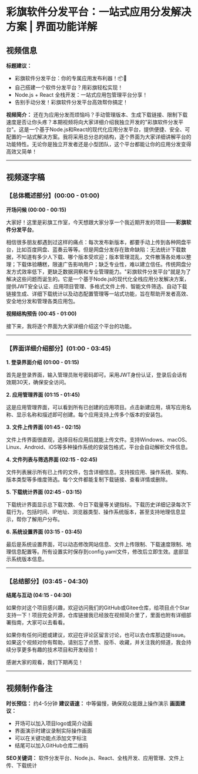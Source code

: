 # 彩旗软件分发平台：一站式应用分发解决方案 | 界面功能详解

## 视频信息

**标题建议：**
- 彩旗软件分发平台：你的专属应用发布利器！📦🚀
- 自己搭建一个软件分发平台？用彩旗轻松实现！
- Node.js + React 全栈开发：一站式应用包管理平台分享！
- 告别手动分发！彩旗软件分发平台高效帮你搞定！

**视频简介：**
还在为应用分发而烦恼吗？手动管理版本、生成下载链接、限制下载速度是否让你头疼？本期视频将向大家详细介绍我独立开发的"彩旗软件分发平台"。这是一个基于Node.js和React的现代化应用分发平台，提供便捷、安全、可配置的一站式解决方案。我将采用总分总的结构，逐个界面为大家详细讲解平台的功能特性。无论你是独立开发者还是小型团队，这个平台都能让你的应用分发变得高效又简单！

---

## 视频逐字稿

### 【总体概述部分】(00:00 - 01:00)

**开场问候 (00:00 - 00:15)**

大家好！这里是彩旗工作室，今天想跟大家分享一个我近期开发的项目——**彩旗软件分发平台**。

相信很多朋友都遇到过这样的痛点：每次发布新版本，都要手动上传到各种网盘平台，比如百度网盘、蓝奏云等等。但是网盘分发存在致命缺陷：无法统计下载数据，不知道有多少人下载、哪个版本受欢迎；版本管理混乱，文件散落各处难以整理；下载体验糟糕，限速广告影响用户；缺乏专业性，难以建立信任。传统网盘分发方式效率低下，更缺乏数据洞察和专业管理能力。"彩旗软件分发平台"就是为了解决这些问题而诞生的。它是一个基于Node.js的现代化全栈应用分发解决方案，提供JWT安全认证、应用项目管理、多格式文件上传、智能文件筛选、自动下载链接生成、详细下载统计以及动态配置管理等一站式功能，旨在帮助开发者高效、安全地分发和管理各类应用包。

**视频结构预告 (00:45 - 01:00)**

接下来，我将逐个界面为大家详细介绍这个平台的功能。

---

### 【界面详细介绍部分】(01:00 - 03:45)

**1. 登录界面介绍 (01:00 - 01:15)**

首先是登录界面，输入管理员账号密码即可。采用JWT身份认证，登录后会话有效期30天，确保安全访问。

**2. 应用管理界面 (01:15 - 01:45)**

这是应用管理界面，可以看到所有已创建的应用项目。点击新建应用，填写应用名称、显示名称和描述即可创建。每个应用支持上传多个版本的安装包。

**3. 文件上传界面 (01:45 - 02:15)**

文件上传界面很直观，选择目标应用后就能上传文件。支持Windows、macOS、Linux、Android、iOS等多种操作系统的安装包格式，平台会自动解析文件信息。

**4. 文件列表与筛选界面 (02:15 - 02:45)**

文件列表展示所有已上传的文件，包含详细信息。支持按应用、操作系统、架构、版本类型等多维度筛选。每个文件都能复制下载链接、查看详情或删除。

**5. 下载统计界面 (02:45 - 03:15)**

下载统计界面显示总下载次数、今日下载量等关键指标。下载历史详细记录每次下载行为，包括时间、IP地址、浏览器类型、操作系统版本，甚至支持地理信息显示，帮你了解用户分布。

**6. 系统设置界面 (03:15 - 03:45)**

最后是系统设置界面，可以动态修改网站信息、文件上传限制、下载速度限制、地理信息配置等。所有设置实时保存到config.yaml文件，修改后立即生效。底部显示系统版本信息。

---

### 【总结部分】(03:45 - 04:30)

**结尾与互动 (04:15 - 04:30)**

如果你对这个项目感兴趣，欢迎访问我们的GitHub或Gitee仓库，给项目点个Star支持一下！项目完全开源，仓库链接我已经放在视频简介里了，里面也附有详细部署指南，大家可以去看看。

如果你有任何问题或建议，欢迎在评论区留言讨论，也可以去仓库那边提issue。如果这个视频对你有帮助，请别忘了点赞、投币、收藏，并关注我的频道，我会持续分享更多有趣的技术项目和开发经验！

感谢大家的观看，我们下期再见！

---

## 视频制作备注

**时长预估：** 约4-5分钟
**建议语速：** 中等偏慢，确保观众能跟上操作演示
**画面建议：** 
- 开场可以加入项目logo或简介动画
- 界面演示时建议录制实际操作画面
- 可以在关键功能点添加文字标注
- 结尾可以加入GitHub仓库二维码

**SEO关键词：** 软件分发平台、Node.js、React、全栈开发、应用管理、文件上传、下载统计 